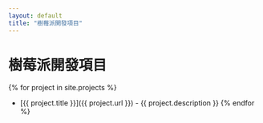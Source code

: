 ```yaml
---
layout: default
title: "樹莓派開發項目"
---
```


# 樹莓派開發項目

{% for project in site.projects %}
- [{{ project.title }}]({{ project.url }}) - {{ project.description }}
{% endfor %}

